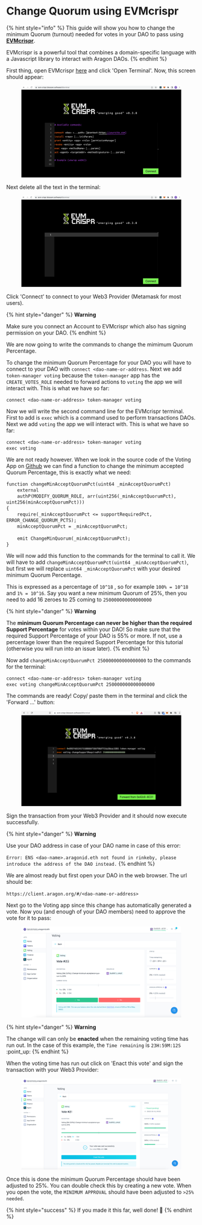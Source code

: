 # Change Quorum using EVMcrispr

{% hint style="info" %}
This guide will show you how to change the minimum Quorum (turnout) needed for votes in your DAO to pass using [**EVMcrispr**](https://evm-crispr.blossom.software/#/).

EVMcrispr is a powerful tool that combines a domain-specific language with a Javascript library to interact with Aragon DAOs.
{% endhint %}

First thing, open EVMcrispr [here](https://evm-crispr.blossom.software/#/) and click 'Open Terminal'. Now, this screen should appear:

<figure><img src="../../../../.gitbook/assets/crisper1.png" alt=""><figcaption></figcaption></figure>

Next delete all the text in the terminal:

<figure><img src="../../../../.gitbook/assets/crisper2.png" alt=""><figcaption></figcaption></figure>

Click 'Connect' to connect to your Web3 Provider (Metamask for most users).

{% hint style="danger" %}
**Warning**

Make sure you connect an Account to EVMcrispr which also has signing permission on your DAO.
{% endhint %}

We are now going to write the commands to change the mimimum Quorum Percentage.

To change the minimum Quorum Percentage for your DAO you will have to connect to your DAO with `connect <dao-name-or-address`.  Next we add `token-manager voting` because the `token-manager` app has the `CREATE_VOTES_ROLE` needed to forward actions to `voting` the app we will interact with. This is what we have so far:

```
connect <dao-name-or-address> token-manager voting
```

Now we will write the second command line for the EVMcrispr terminal. First to add is `exec` which is a command used to perform transactions DAOs. Next we add `voting` the app we will interact with. This is what we have so far:

```
connect <dao-name-or-address> token-manager voting
exec voting
```

We are not ready however. When we look in the source code of the Voting App on [Github](https://github.com/aragon/aragon-apps/blob/631048d54b9cc71058abb8bd7c17f6738755d950/apps/voting/contracts/Voting.sol) we can find a function to change the minimum accepted Quorum Percentage, this is exactly what we need:

```solidity
function changeMinAcceptQuorumPct(uint64 _minAcceptQuorumPct)
    external
    authP(MODIFY_QUORUM_ROLE, arr(uint256(_minAcceptQuorumPct), uint256(minAcceptQuorumPct)))
{
    require(_minAcceptQuorumPct <= supportRequiredPct, ERROR_CHANGE_QUORUM_PCTS);
    minAcceptQuorumPct = _minAcceptQuorumPct;

    emit ChangeMinQuorum(_minAcceptQuorumPct);
}
```

We will now add this function to the commands for the terminal to call it. We will have to add `changeMinAcceptQuorumPct(uint64 _minAcceptQuorumPct)`, but first we will replace `uint64 _minAcceptQuorumPct` with your desired minimum Quorum Percentage.

This is expressed as a percentage of `10^18` , so for example `100% = 10^18` and `1% = 10^16`. Say you want a new minimum Quorum of 25%, then you need to add 16 zeroes to 25 coming to `250000000000000000`

{% hint style="danger" %}
**Warning**

The **minimum Quorum Percentage can never be higher than the required Support Percentage** for votes within your DAO! So make sure that the required Support Percentage of your DAO is 55% or more. If not, use a percentage lower than the required Support Percentage for this tutorial (otherwise you will run into an issue later).
{% endhint %}

Now add `changeMinAcceptQuorumPct 250000000000000000` to the commands for the terminal:

```
connect <dao-name-or-address> token-manager voting
exec voting changeMinAcceptQuorumPct 250000000000000000
```

The commands are ready! Copy/ paste them in the terminal and click the 'Forward ...' button:

<figure><img src="../../../../.gitbook/assets/crisper3 (1).png" alt=""><figcaption></figcaption></figure>

Sign the transaction from your Web3 Provider and it should now execute successfully.

{% hint style="danger" %}
**Warning**

Use your DAO address in case of your DAO name in case of this error:

`Error: ENS <dao-name>.aragonid.eth not found in rinkeby, please introduce the address of the DAO instead.`
{% endhint %}

We are almost ready but first open your DAO in the web browser. The url should be:

`https://client.aragon.org/#/<dao-name-or-address>`

Next go to the Voting app since this change has automatically generated a vote. Now you (and enough of your DAO members) need to approve the vote for it to pass:

<figure><img src="../../../../.gitbook/assets/crisper4.png" alt=""><figcaption></figcaption></figure>

{% hint style="danger" %}
**Warning**

The change will can only be **enacted** when the remaining voting time has run out. In the case of this example, the `Time remaining` is `23H:59M:12S` :point\_up:
{% endhint %}

When the voting time has run out click on 'Enact this vote' and sign the transaction with your Web3 Provider:

<figure><img src="../../../../.gitbook/assets/crisper5.png" alt=""><figcaption></figcaption></figure>



Once this is done the minimum Quorum Percentage should have been adjusted to 25%. You can double check this by creating a new vote. When you open the vote, the `MINIMUM APPROVAL` should have been adjusted to `>25% needed`.

{% hint style="success" %}
If you made it this far, well done! :clap:
{% endhint %}

